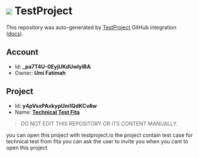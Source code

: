 # ![](https://s3.amazonaws.com/storage-static.testproject.io/logos/TP-Logo-Square.svg) TestProject

This repository was auto-generated by [TestProject](https://testproject.io) GitHub integration ([docs](https://docs.testproject.io/testproject-integrations/github-integration)).

## Account
* Id: **_pa7T4U-0EyjUKdUwIylBA**
* Owner: **Umi Fatimah**

## Project
* Id: **y4pVsxPAxkypUm1QdKCvAw**
* Name: **[Technical Test Fita](https://app.testproject.io/#/projects/1165417/tests)**

> DO NOT EDIT THIS REPOSITORY OR ITS CONTENT MANUALLY.

you can open this project with testproject.io
the project contain test case for technical test from fita
you can ask the user to invite you when you cant to open this project
